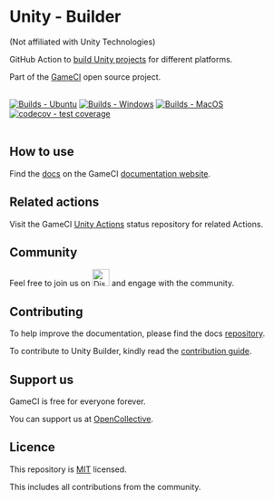 # Unity - Builder

(Not affiliated with Unity Technologies)

GitHub Action to [build Unity projects](https://github.com/marketplace/actions/unity-builder) for different platforms.

Part of the <a href="https://game.ci">GameCI</a> open source project. <br /> <br />

[![Builds - Ubuntu](https://github.com/game-ci/unity-builder/actions/workflows/build-tests-ubuntu.yml/badge.svg)](https://github.com/game-ci/unity-builder/actions/workflows/build-tests-ubuntu.yml)
[![Builds - Windows](https://github.com/game-ci/unity-builder/actions/workflows/build-tests-windows.yml/badge.svg)](https://github.com/game-ci/unity-builder/actions/workflows/build-tests-windows.yml)
[![Builds - MacOS](https://github.com/game-ci/unity-builder/actions/workflows/build-tests-mac.yml/badge.svg)](https://github.com/game-ci/unity-builder/actions/workflows/build-tests-mac.yml)
[![codecov - test coverage](https://codecov.io/gh/game-ci/unity-builder/branch/master/graph/badge.svg)](https://codecov.io/gh/game-ci/unity-builder)
<br /> <br />

## How to use

Find the [docs](https://game.ci/docs/github/builder) on the GameCI [documentation website](https://game.ci/docs).

## Related actions

Visit the GameCI <a href="https://github.com/game-ci/unity-actions">Unity Actions</a> status repository for related
Actions.

## Community

Feel free to join us on
<a href="http://game.ci/discord"><img height="30" src="media/Discord-Logo.svg" alt="Discord" /></a> and engage with the
community.

## Contributing

To help improve the documentation, please find the docs [repository](https://github.com/game-ci/documentation).

To contribute to Unity Builder, kindly read the [contribution guide](./CONTRIBUTING.md).

## Support us

GameCI is free for everyone forever.

You can support us at [OpenCollective](https://opencollective.com/game-ci).

## Licence

This repository is [MIT](./LICENSE) licensed.

This includes all contributions from the community.
